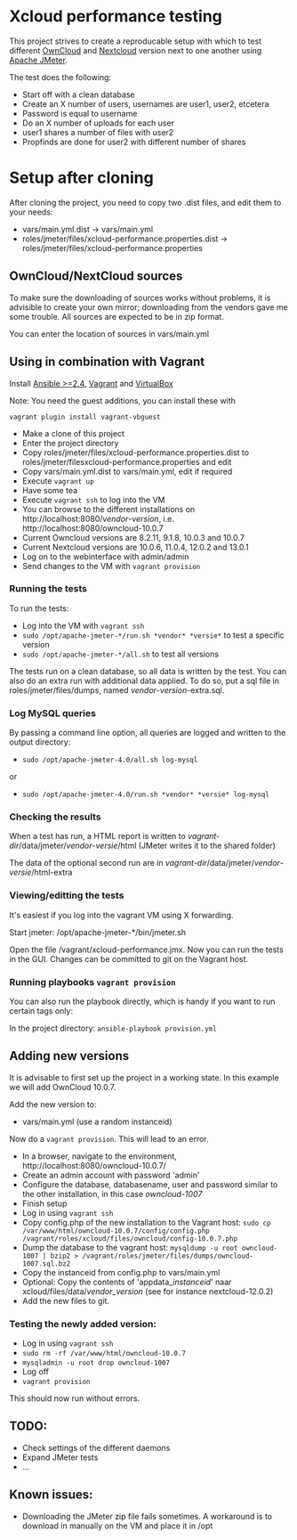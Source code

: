 # Xcloud performance testing

This project strives to create a reproducable setup with which to test different [OwnCloud](https://owncloud.org/) and [Nextcloud](https://nextcloud.com/) version next to one another using [Apache JMeter](https://jmeter.apache.org/).

The test does the following:

- Start off with a clean database
- Create an X number of users, usernames are user1, user2, etcetera
- Password is equal to username
- Do an X number of uploads for each user
- user1 shares a number of files with user2
- Propfinds are done for user2 with different number of shares

# Setup after cloning

After cloning the project, you need to copy two .dist files, and edit them to your needs:
- vars/main.yml.dist -> vars/main.yml
- roles/jmeter/files/xcloud-performance.properties.dist -> roles/jmeter/files/xcloud-performance.properties


## OwnCloud/NextCloud sources

To make sure the downloading of sources works without problems, it is advisible to create your own mirror; downloading from the vendors gave me some trouble. All sources are expected to be in zip format.

You can enter the location of sources in vars/main.yml

## Using in combination with Vagrant

Install [Ansible >=2.4](https://www.ansible.com/), [Vagrant](https://www.vagrantup.com/) and [VirtualBox](https://www.virtualbox.org/)

Note: You need the guest additions, you can install these with

`vagrant plugin install vagrant-vbguest`

- Make a clone of this project
- Enter the project directory
- Copy roles/jmeter/files/xcloud-performance.properties.dist to roles/jmeter/filesxcloud-performance.properties and edit
- Copy vars/main.yml.dist to vars/main.yml, edit if required
- Execute `vagrant up`
- Have some tea
- Execute `vagrant ssh` to log into the VM
- You can browse to the different installations on http://localhost:8080/*vendor*-*version*, i.e. http://localhost:8080/owncloud-10.0.7
- Current Owncloud versions are 8.2.11, 9.1.8, 10.0.3 and 10.0.7
- Current Nextcloud versions are 10.0.6, 11.0.4, 12.0.2 and 13.0.1
- Log on to the webinterface with admin/admin
- Send changes to the VM with `vagrant provision`

### Running the tests

To run the tests:

- Log into the VM with `vagrant ssh`
- `sudo /opt/apache-jmeter-*/run.sh *vendor* *versie*` to test a specific version
- `sudo /opt/apache-jmeter-*/all.sh` to test all versions

The tests run on a clean database, so all data is written by the test. You can also do an extra run with additional data applied. To do so, put a sql file in roles/jmeter/files/dumps, named *vendor*-*version*-extra.sql.

### Log MySQL queries

By passing a command line option, all queries are logged and written to the output directory:
- `sudo /opt/apache-jmeter-4.0/all.sh log-mysql`

or
- `sudo /opt/apache-jmeter-4.0/run.sh *vendor* *versie* log-mysql`

### Checking the results

When a test has run, a HTML report is written to *vagrant-dir*/data/jmeter/*vendor*-*versie*/html
(JMeter writes it to the shared folder)

The data of the optional second run are in *vagrant-dir*/data/jmeter/*vendor*-*versie*/html-extra

### Viewing/editting the tests

It's easiest if you log into the vagrant VM using X forwarding.

Start jmeter: /opt/apache-jmeter-*/bin/jmeter.sh

Open the file /vagrant/xcloud-performance.jmx. Now you can run the tests in the GUI. Changes can be committed to git on the Vagrant host.

### Running playbooks `vagrant provision`

You can also run the playbook directly, which is handy if you want to run certain tags only:

In the project directory:
`ansible-playbook provision.yml`


## Adding new versions

It is advisable to first set up the project in a working state. In this example we will add OwnCloud 10.0.7.

Add the new version to:
- vars/main.yml (use a random instanceid)

Now do a  `vagrant provision`. This will lead to an error.

- In a browser, navigate to the environment, http://localhost:8080/owncloud-10.0.7/
- Create an admin account with password 'admin'
- Configure the database, databasename, user and password similar to the other installation, in this case *owncloud-1007*
- Finish setup
- Log in using `vagrant ssh`
- Copy config.php of the new installation to the Vagrant host:
  `sudo cp /var/www/html/owncloud-10.0.7/config/config.php /vagrant/roles/xcloud/files/owncloud/config-10.0.7.php`
- Dump the database to the vagrant host:
  `mysqldump -u root owncloud-1007 | bzip2 > /vagrant/roles/jmeter/files/dumps/owncloud-1007.sql.bz2`
- Copy the instanceid from config.php to vars/main.yml
- Optional: Copy the contents of 'appdata_*instanceid*' naar xcloud/files/data/*vendor*_*version* (see for instance nextcloud-12.0.2)
- Add the new files to git.

### Testing the newly added version:

- Log in using `vagrant ssh`
- `sudo rm -rf /var/www/html/owncloud-10.0.7`
- `mysqladmin -u root drop owncloud-1007`
- Log off
- `vagrant provision`

This should now run without errors.


## TODO:

 - Check settings of the different daemons
 - Expand JMeter tests
 - ...


## Known issues:

- Downloading the JMeter zip file fails sometimes. A workaround is to download in manually on the VM and place it in /opt
